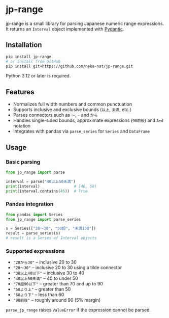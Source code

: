 # jp-range

jp-range is a small library for parsing Japanese numeric range expressions. It returns an `Interval` object implemented with [Pydantic](https://docs.pydantic.dev/).

## Installation

```bash
pip install jp-range
# or install from GitHub
pip install git+https://github.com/neka-nat/jp-range.git
```

Python 3.12 or later is required.

## Features

- Normalizes full width numbers and common punctuation
- Supports inclusive and exclusive bounds (`以上`, `未満`, etc.)
- Parses connectors such as `〜`, `-` and `から`
- Handles single-sided bounds, approximate expressions (`90前後`) and `A±d` notation
- Integrates with pandas via `parse_series` for `Series` and `DataFrame`

## Usage

### Basic parsing

```python
from jp_range import parse

interval = parse("40以上50未満")
print(interval)               # [40, 50)
print(interval.contains(45))  # True
```

### Pandas integration

```python
from pandas import Series
from jp_range import parse_series

s = Series(["20～30", "50超", "未満100"])
result = parse_series(s)
# result is a Series of Interval objects
```

### Supported expressions

- `"20から30"` – inclusive 20 to 30
- `"20〜30"` – inclusive 20 to 30 using a tilde connector
- `"30以上40以下"` – inclusive 30 to 40
- `"40以上50未満"` – 40 to under 50
- `"70超90以下"` – greater than 70 and up to 90
- `"50より上"` – greater than 50
- `"60より下"` – less than 60
- `"90前後"` – roughly around 90 (5% margin)

`parse_jp_range` raises `ValueError` if the expression cannot be parsed.
